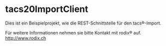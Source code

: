 # tacs20ImportClient

Dies ist ein Beispielprojekt, wie die REST-Schnittstelle für den tacs&reg;-Import.

Für weitere Informationen nehmen sie bitte Kontakt mit rodix&reg; auf. http://www.rodix.ch
